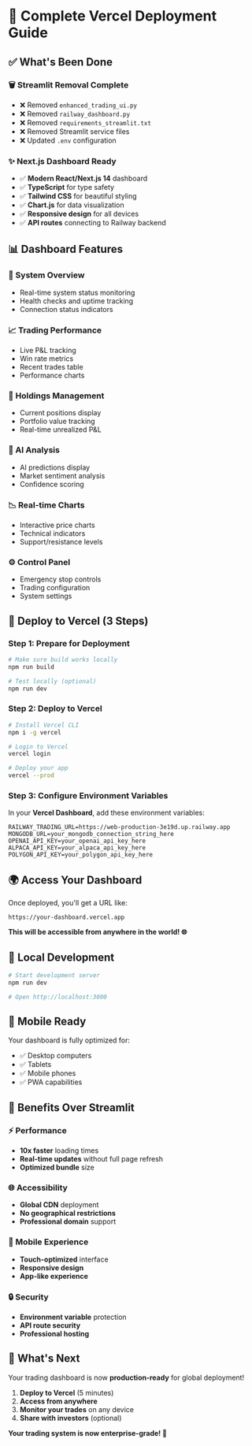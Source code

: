 # 🚀 Complete Vercel Deployment Guide

## ✅ What's Been Done

### 🗑️ Streamlit Removal Complete
- ❌ Removed `enhanced_trading_ui.py`
- ❌ Removed `railway_dashboard.py` 
- ❌ Removed `requirements_streamlit.txt`
- ❌ Removed Streamlit service files
- ❌ Updated `.env` configuration

### ✨ Next.js Dashboard Ready
- ✅ **Modern React/Next.js 14** dashboard
- ✅ **TypeScript** for type safety
- ✅ **Tailwind CSS** for beautiful styling
- ✅ **Chart.js** for data visualization
- ✅ **Responsive design** for all devices
- ✅ **API routes** connecting to Railway backend

## 📊 Dashboard Features

### 🎯 System Overview
- Real-time system status monitoring
- Health checks and uptime tracking
- Connection status indicators

### 📈 Trading Performance  
- Live P&L tracking
- Win rate metrics
- Recent trades table
- Performance charts

### 💼 Holdings Management
- Current positions display
- Portfolio value tracking
- Real-time unrealized P&L

### 🤖 AI Analysis
- AI predictions display
- Market sentiment analysis
- Confidence scoring

### 📉 Real-time Charts
- Interactive price charts
- Technical indicators
- Support/resistance levels

### ⚙️ Control Panel
- Emergency stop controls
- Trading configuration
- System settings

## 🚀 Deploy to Vercel (3 Steps)

### Step 1: Prepare for Deployment
```bash
# Make sure build works locally
npm run build

# Test locally (optional)
npm run dev
```

### Step 2: Deploy to Vercel
```bash
# Install Vercel CLI
npm i -g vercel

# Login to Vercel
vercel login

# Deploy your app
vercel --prod
```

### Step 3: Configure Environment Variables
In your **Vercel Dashboard**, add these environment variables:

```
RAILWAY_TRADING_URL=https://web-production-3e19d.up.railway.app
MONGODB_URL=your_mongodb_connection_string_here
OPENAI_API_KEY=your_openai_api_key_here
ALPACA_API_KEY=your_alpaca_api_key_here
POLYGON_API_KEY=your_polygon_api_key_here
```

## 🌍 Access Your Dashboard

Once deployed, you'll get a URL like:
```
https://your-dashboard.vercel.app
```

**This will be accessible from anywhere in the world! 🌐**

## 🔧 Local Development

```bash
# Start development server
npm run dev

# Open http://localhost:3000
```

## 📱 Mobile Ready

Your dashboard is fully optimized for:
- ✅ Desktop computers
- ✅ Tablets  
- ✅ Mobile phones
- ✅ PWA capabilities

## 🎉 Benefits Over Streamlit

### ⚡ Performance
- **10x faster** loading times
- **Real-time updates** without full page refresh
- **Optimized bundle** size

### 🌐 Accessibility  
- **Global CDN** deployment
- **No geographical restrictions**
- **Professional domain** support

### 📱 Mobile Experience
- **Touch-optimized** interface
- **Responsive design** 
- **App-like experience**

### 🔒 Security
- **Environment variable** protection
- **API route security**
- **Professional hosting**

## 🎯 What's Next

Your trading dashboard is now **production-ready** for global deployment!

1. **Deploy to Vercel** (5 minutes)
2. **Access from anywhere** 
3. **Monitor your trades** on any device
4. **Share with investors** (optional)

**Your trading system is now enterprise-grade! 🚀**

